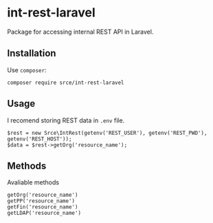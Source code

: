 # int-rest-laravel

Package for accessing internal REST API in Laravel.

## Installation

Use `composer`:

`composer require srce/int-rest-laravel`

## Usage

I recomend storing REST data in `.env` file.

	$rest = new Srce\IntRest(getenv('REST_USER'), getenv('REST_PWD'), getenv('REST_HOST'));
	$data = $rest->getOrg('resource_name');

## Methods

Avaliable methods

	getOrg('resource_name')
	getPP('resource_name')
	getFin('resource_name')
	getLDAP('resource_name')
